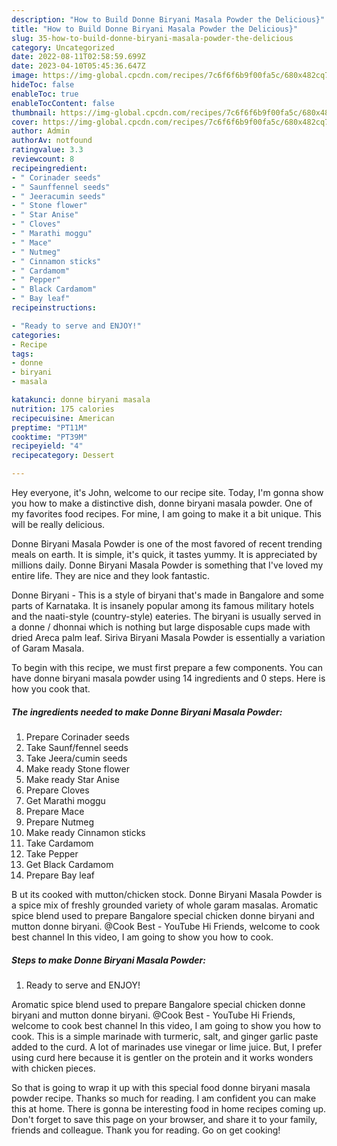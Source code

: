 ```yaml
---
description: "How to Build Donne Biryani Masala Powder the Delicious}"
title: "How to Build Donne Biryani Masala Powder the Delicious}"
slug: 35-how-to-build-donne-biryani-masala-powder-the-delicious
category: Uncategorized
date: 2022-08-11T02:58:59.699Z
date: 2023-04-10T05:45:36.647Z
image: https://img-global.cpcdn.com/recipes/7c6f6f6b9f00fa5c/680x482cq70/donne-biryani-masala-powder-recipe-main-photo.jpg
hideToc: false
enableToc: true
enableTocContent: false
thumbnail: https://img-global.cpcdn.com/recipes/7c6f6f6b9f00fa5c/680x482cq70/donne-biryani-masala-powder-recipe-main-photo.jpg
cover: https://img-global.cpcdn.com/recipes/7c6f6f6b9f00fa5c/680x482cq70/donne-biryani-masala-powder-recipe-main-photo.jpg
author: Admin
authorAv: notfound
ratingvalue: 3.3
reviewcount: 8
recipeingredient:
- " Corinader seeds"
- " Saunffennel seeds"
- " Jeeracumin seeds"
- " Stone flower"
- " Star Anise"
- " Cloves"
- " Marathi moggu"
- " Mace"
- " Nutmeg"
- " Cinnamon sticks"
- " Cardamom"
- " Pepper"
- " Black Cardamom"
- " Bay leaf"
recipeinstructions:

- "Ready to serve and ENJOY!"
categories:
- Recipe
tags:
- donne
- biryani
- masala

katakunci: donne biryani masala 
nutrition: 175 calories
recipecuisine: American
preptime: "PT11M"
cooktime: "PT39M"
recipeyield: "4"
recipecategory: Dessert

---
```



Hey everyone, it's John, welcome to our recipe site. Today, I'm gonna show you how to make a distinctive dish, donne biryani masala powder. One of my favorites food recipes. For mine, I am going to make it a bit unique. This will be really delicious.

Donne Biryani Masala Powder is one of the most favored of recent trending meals on earth. It is simple, it's quick, it tastes yummy. It is appreciated by millions daily. Donne Biryani Masala Powder is something that I've loved my entire life. They are nice and they look fantastic.

Donne Biryani - This is a style of biryani that&#39;s made in Bangalore and some parts of Karnataka. It is insanely popular among its famous military hotels and the naati-style (country-style) eateries. The biryani is usually served in a donne / dhonnai which is nothing but large disposable cups made with dried Areca palm leaf. Siriva Biryani Masala Powder is essentially a variation of Garam Masala.


To begin with this recipe, we must first prepare a few components. You can have donne biryani masala powder using 14 ingredients and 0 steps. Here is how you cook that.

<!--inarticleads1-->

##### The ingredients needed to make Donne Biryani Masala Powder:

1. Prepare  Corinader seeds
1. Take  Saunf/fennel seeds
1. Take  Jeera/cumin seeds
1. Make ready  Stone flower
1. Make ready  Star Anise
1. Prepare  Cloves
1. Get  Marathi moggu
1. Prepare  Mace
1. Prepare  Nutmeg
1. Make ready  Cinnamon sticks
1. Take  Cardamom
1. Take  Pepper
1. Get  Black Cardamom
1. Prepare  Bay leaf


B ut its cooked with mutton/chicken stock. Donne Biryani Masala Powder is a spice mix of freshly grounded variety of whole garam masalas. Aromatic spice blend used to prepare Bangalore special chicken donne biryani and mutton donne biryani. @Cook Best - YouTube Hi Friends, welcome to cook best channel In this video, I am going to show you how to cook. 

<!--inarticleads2-->

##### Steps to make Donne Biryani Masala Powder:


1. Ready to serve and ENJOY!

Aromatic spice blend used to prepare Bangalore special chicken donne biryani and mutton donne biryani. @Cook Best - YouTube Hi Friends, welcome to cook best channel In this video, I am going to show you how to cook. This is a simple marinade with turmeric, salt, and ginger garlic paste added to the curd. A lot of marinades use vinegar or lime juice. But, I prefer using curd here because it is gentler on the protein and it works wonders with chicken pieces. 

So that is going to wrap it up with this special food donne biryani masala powder recipe. Thanks so much for reading. I am confident you can make this at home. There is gonna be interesting food in home recipes coming up. Don't forget to save this page on your browser, and share it to your family, friends and colleague. Thank you for reading. Go on get cooking!
